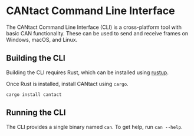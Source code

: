 # CANtact Command Line Interface

The CANtact Command Line Interface (CLI) is a cross-platform tool with basic CAN functionality. 
These can be used to send and receive frames on Windows, macOS, and Linux.

## Building the CLI

Building the CLI requires Rust, which can be installed using [rustup](https://rustup.rs/).

Once Rust is installed, install CANtact using `cargo`.

```
cargo install cantact
```

## Running the CLI

The CLI provides a single binary named `can`. To get help, run `can --help`.